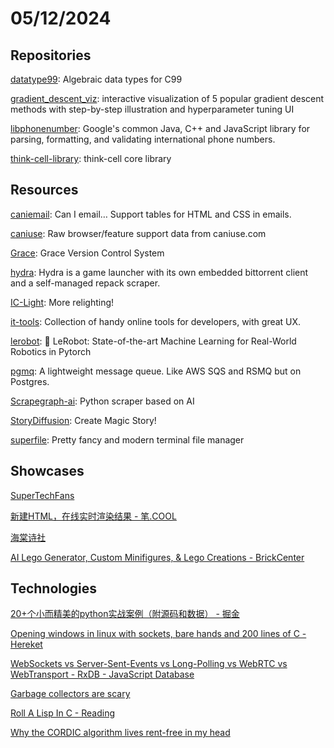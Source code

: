 # 05/12/2024

## Repositories
[datatype99](https://github.com/Hirrolot/datatype99): Algebraic data types for C99

[gradient_descent_viz](https://github.com/lilipads/gradient_descent_viz): interactive visualization of 5 popular gradient descent methods with step-by-step illustration and hyperparameter tuning UI

[libphonenumber](https://github.com/google/libphonenumber): Google's common Java, C++ and JavaScript library for parsing, formatting, and validating international phone numbers.

[think-cell-library](https://github.com/think-cell/think-cell-library): think-cell core library

## Resources
[caniemail](https://github.com/HTeuMeuLeu/caniemail): Can I email… Support tables for HTML and CSS in emails.

[caniuse](https://github.com/fyrd/caniuse): Raw browser/feature support data from caniuse.com

[Grace](https://github.com/ScottArbeit/Grace): Grace Version Control System

[hydra](https://github.com/hydralauncher/hydra): Hydra is a game launcher with its own embedded bittorrent client and a self-managed repack scraper.

[IC-Light](https://github.com/lllyasviel/IC-Light): More relighting!

[it-tools](https://github.com/CorentinTh/it-tools): Collection of handy online tools for developers, with great UX.

[lerobot](https://github.com/huggingface/lerobot): 🤗 LeRobot: State-of-the-art Machine Learning for Real-World Robotics in Pytorch

[pgmq](https://github.com/tembo-io/pgmq): A lightweight message queue. Like AWS SQS and RSMQ but on Postgres.

[Scrapegraph-ai](https://github.com/VinciGit00/Scrapegraph-ai): Python scraper based on AI

[StoryDiffusion](https://github.com/HVision-NKU/StoryDiffusion): Create Magic Story!

[superfile](https://github.com/MHNightCat/superfile): Pretty fancy and modern terminal file manager

## Showcases
[SuperTechFans](https://www.supertechfans.com/cn)

[新建HTML，在线实时渲染结果 - 笔.COOL](https://bi.cool/bi)

[海棠诗社](https://haitang.app/)

[AI Lego Generator, Custom Minifigures, & Lego Creations - BrickCenter](https://www.brickcenter.net/)

## Technologies
[20+个小而精美的python实战案例（附源码和数据） - 掘金](https://juejin.cn/post/7250875810792783932)

[Opening windows in linux with sockets, bare hands and 200 lines of C - Hereket](https://hereket.com/posts/from-scratch-x11-windowing/)

[WebSockets vs Server-Sent-Events vs Long-Polling vs WebRTC vs WebTransport - RxDB - JavaScript Database](https://rxdb.info/articles/websockets-sse-polling-webrtc-webtransport.html)

[Garbage collectors are scary](https://www.enyo.de/fw/notes/garbage-collectors-are-scary.html)

[Roll A Lisp In C - Reading](https://swatson555.github.io/posts/2020-01-18-make-a-lisp-1.html)

[Why the CORDIC algorithm lives rent-free in my head](https://github.com/francisrstokes/githublog/blob/main/2024/5/10/cordic.md)
